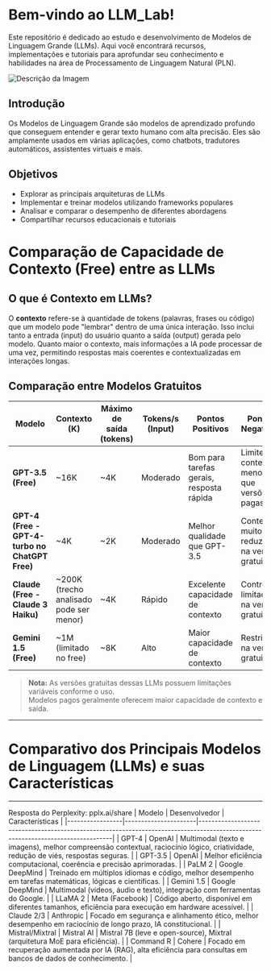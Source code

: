 # Bem-vindo ao **LLM_Lab**!

Este repositório é dedicado ao estudo e desenvolvimento de Modelos de Linguagem Grande (LLMs). Aqui você encontrará recursos, implementações e tutoriais para aprofundar seu conhecimento e habilidades na área de Processamento de Linguagem Natural (PLN).

![Descrição da Imagem](https://github.com/profamar/LLM_Lab/blob/main/Design%20sem%20nome%20(16).png)


## Introdução

Os Modelos de Linguagem Grande são modelos de aprendizado profundo que conseguem entender e gerar texto humano com alta precisão. Eles são amplamente usados em várias aplicações, como chatbots, tradutores automáticos, assistentes virtuais e mais.

## Objetivos

- Explorar as principais arquiteturas de LLMs
- Implementar e treinar modelos utilizando frameworks populares
- Analisar e comparar o desempenho de diferentes abordagens
- Compartilhar recursos educacionais e tutoriais

# Comparação de Capacidade de Contexto (Free) entre as LLMs

## O que é Contexto em LLMs?  
O **contexto** refere-se à quantidade de tokens (palavras, frases ou código) que um modelo pode "lembrar" dentro de uma única interação. Isso inclui tanto a entrada (input) do usuário quanto a saída (output) gerada pelo modelo. Quanto maior o contexto, mais informações a IA pode processar de uma vez, permitindo respostas mais coerentes e contextualizadas em interações longas.  

## Comparação entre Modelos Gratuitos  

| Modelo   | Contexto (K) | Máximo de saída (tokens) | Tokens/s (Input) | Pontos Positivos | Pontos Negativos |
|----------|-------------|--------------------------|------------------|------------------|------------------|
| **GPT-3.5 (Free)** | ~16K | ~4K | Moderado | Bom para tarefas gerais, resposta rápida | Limite de contexto menor que versões pagas |
| **GPT-4 (Free - GPT-4-turbo no ChatGPT Free)** | ~4K | ~2K | Moderado | Melhor qualidade que GPT-3.5 | Contexto muito reduzido na versão gratuita |
| **Claude (Free - Claude 3 Haiku)** | ~200K (trecho analisado pode ser menor) | ~4K | Rápido | Excelente capacidade de contexto | Controle limitado na versão gratuita |
| **Gemini 1.5 (Free)** | ~1M (limitado no free) | ~8K | Alto | Maior capacidade de contexto | Restrições na versão gratuita |

> **Nota:** As versões gratuitas dessas LLMs possuem limitações variáveis conforme o uso.  
> Modelos pagos geralmente oferecem maior capacidade de contexto e saída.

---

 # Comparativo dos Principais Modelos de Linguagem (LLMs) e suas Características

---
Resposta do Perplexity: pplx.ai/share
| Modelo          | Desenvolvedor        | Características                                                                                                                   |
|-----------------|----------------------|---------------------------------------------------------------------------------------------------------------------------------|
| GPT-4           | OpenAI               | Multimodal (texto e imagens), melhor compreensão contextual, raciocínio lógico, criatividade, redução de viés, respostas seguras. |
| GPT-3.5         | OpenAI               | Melhor eficiência computacional, coerência e precisão aprimoradas.                                                                 |
| PaLM 2          | Google DeepMind      | Treinado em múltiplos idiomas e código, melhor desempenho em tarefas matemáticas, lógicas e científicas.                          |
| Gemini 1.5      | Google DeepMind      | Multimodal (vídeos, áudio e texto), integração com ferramentas do Google.                                                           |
| LLaMA 2         | Meta (Facebook)      | Código aberto, disponível em diferentes tamanhos, eficiência para execução em hardware acessível.                                 |
| Claude 2/3      | Anthropic            | Focado em segurança e alinhamento ético, melhor desempenho em raciocínio de longo prazo, IA constitucional.                       |
| Mistral/Mixtral | Mistral AI           | Mistral 7B (leve e open-source), Mixtral (arquitetura MoE para eficiência).                                                      |
| Command R       | Cohere               | Focado em recuperação aumentada por IA (RAG), alta eficiência para consultas em bancos de dados de conhecimento.                 |

